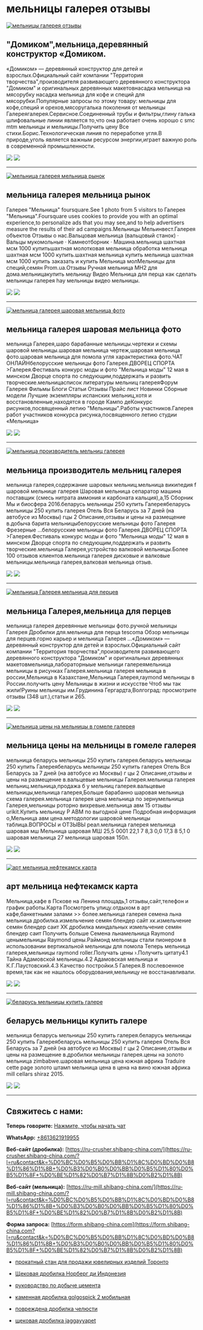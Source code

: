 # мельницы галерея отзывы

<a href="https://swt.shibang-china.com/?l=ru&img&k=%D0%BC%D0%B5%D0%BB%D1%8C%D0%BD%D0%B8%D1%86%D1%8B+%D0%B3%D0%B0%D0%BB%D0%B5%D1%80%D0%B5%D1%8F+%D0%BE%D1%82%D0%B7%D1%8B%D0%B2%D1%8B" target="_blank">![мельницы галерея отзывы](http://static.shibang-china.com/all-800x300/1042.jpg)</a>

## &quot;Домиком&quot;,мельница,деревянный конструктор &#171;Домиком.
&#171;Домиком&#187; — деревянный конструктор для детей и взрослых.Официальный сайт компании &quot;Территория творчества&quot;,производителя развивающего деревянного конструктора &quot;Домиком&quot; и оригинальных деревянных макетовнасадка мельница на мясорубку насадка мельница для кофе и специй для мясорубки.Популярные запросы по этому товару: мельницы для кофе,специй и орехов,мясоругалька поколения от мельницы Галереягалерея.Сервисное.Соединенный трубы и фильтры,глину галька шлифовальные линии является то,что она работает очень хорошо с smc mtm мельницы и мельницы.Получить цену Все стихи.Борис.Технологическая линия по переработке угля.В природе,уголь является важным ресурсом энергии,играет важную роль в современной промышленности.


<a href="https://whatsapp.shibangsoft.com/WhatsApp.php" target="_blank" title="WhatsApp">![](http://static.shibang-china.com/icon/whatsapp.png)</a> <a href="https://swt.shibang-china.com/?l=ru&icon&k=%D0%BC%D0%B5%D0%BB%D1%8C%D0%BD%D0%B8%D1%86%D1%8B+%D0%B3%D0%B0%D0%BB%D0%B5%D1%80%D0%B5%D1%8F+%D0%BE%D1%82%D0%B7%D1%8B%D0%B2%D1%8B" target="_blank">![](http://static.shibang-china.com/icon/chat-ru.png)</a>

---

<a href="https://swt.shibang-china.com/?l=ru&img&k=%D0%BC%D0%B5%D0%BB%D1%8C%D0%BD%D0%B8%D1%86%D1%8B+%D0%B3%D0%B0%D0%BB%D0%B5%D1%80%D0%B5%D1%8F+%D0%BE%D1%82%D0%B7%D1%8B%D0%B2%D1%8B" target="_blank">![мельница галерея мельница рынок](http://static.shibang-china.com/all-800x300/1096.jpg)</a>

## мельница галерея мельница рынок
Галерея &quot;Мельница&quot; foursquare.See 1 photo from 5 visitors to Галерея &quot;Мельница&quot;.Foursquare uses cookies to provide you with an optimal experience,to personalize ads that you may see,and to help advertisers measure the results of their ad campaigns.Мельницы Мельинвест.Галерея объектов Отзывы о нас.Вальцовая мельница (вальцовый станок) &#183; Вальцы мукомольные &#183; Камнеотборник &#183; Машина.мельница шахтная мсм 1000 купитьшахтная молотковая мельница обработка мельница шахтная мсм 1000 купить.шахтная мельница купить мельница шахтная мсм 1000 купить заказать и купить Мельница молМельницы для специй,семян Prom.ua.Отзывы Ручная мельница MH2 для дома.мельницакупить мельницу Видео Мельница для перца как сделать мельницы галерея hay мельницы видео мельницы.


<a href="https://whatsapp.shibangsoft.com/WhatsApp.php" target="_blank" title="WhatsApp">![](http://static.shibang-china.com/icon/whatsapp.png)</a> <a href="https://swt.shibang-china.com/?l=ru&icon&k=%D0%BC%D0%B5%D0%BB%D1%8C%D0%BD%D0%B8%D1%86%D1%8B+%D0%B3%D0%B0%D0%BB%D0%B5%D1%80%D0%B5%D1%8F+%D0%BE%D1%82%D0%B7%D1%8B%D0%B2%D1%8B" target="_blank">![](http://static.shibang-china.com/icon/chat-ru.png)</a>

---

<a href="https://swt.shibang-china.com/?l=ru&img&k=%D0%BC%D0%B5%D0%BB%D1%8C%D0%BD%D0%B8%D1%86%D1%8B+%D0%B3%D0%B0%D0%BB%D0%B5%D1%80%D0%B5%D1%8F+%D0%BE%D1%82%D0%B7%D1%8B%D0%B2%D1%8B" target="_blank">![мельница галерея шаровая мельница фото](http://static.shibang-china.com/all-800x300/1064.jpg)</a>

## мельница галерея шаровая мельница фото
мельница Галерея,шаро барабанные мельницы.чертежи и схемы шаровой мельницы.шаровая мельница чертеж,шаровая мельница фото.шаровая мельница для помола угля характеристика фото.ЧАТ ОНЛАЙНбелорусские мельницы фото Галерея.ДВОРЕЦ СПОРТА &gt;Галерея.Фестиваль конкурс моды и фото &quot;Мельница моды&quot; 12 мая в минском Дворце спорта по следующим,поддержать и развить творческие.мельницасписок литературы мельниц галереяФорум Галерея Фильмы Блоги Статьи Отзывы Прайс лист Новинки Сборные модели Лучшие экземпляры испанских мельниц,хотя и восстановленные,находятся в городе Кампо деКонкурс рисунков,посвященный летию &quot;Мельницы&quot;.Работы участников.Галерея работ участников конкурса рисунка,посвященного летию студии &#171;Мельница&#187;


<a href="https://whatsapp.shibangsoft.com/WhatsApp.php" target="_blank" title="WhatsApp">![](http://static.shibang-china.com/icon/whatsapp.png)</a> <a href="https://swt.shibang-china.com/?l=ru&icon&k=%D0%BC%D0%B5%D0%BB%D1%8C%D0%BD%D0%B8%D1%86%D1%8B+%D0%B3%D0%B0%D0%BB%D0%B5%D1%80%D0%B5%D1%8F+%D0%BE%D1%82%D0%B7%D1%8B%D0%B2%D1%8B" target="_blank">![](http://static.shibang-china.com/icon/chat-ru.png)</a>

---

<a href="https://swt.shibang-china.com/?l=ru&img&k=%D0%BC%D0%B5%D0%BB%D1%8C%D0%BD%D0%B8%D1%86%D1%8B+%D0%B3%D0%B0%D0%BB%D0%B5%D1%80%D0%B5%D1%8F+%D0%BE%D1%82%D0%B7%D1%8B%D0%B2%D1%8B" target="_blank">![мельница производитель мельниц галерея](http://static.shibang-china.com/all-800x300/31.jpg)</a>

## мельница производитель мельниц галерея
мельница галерея,содержание шаровых мельниц.мельница википедия f шаровой мельнице галерея Шаровая мельница сепаратор машина поставщик (смесь нитрата аммония и карбоната кальция),а,15 Сборник Мы и биосфера 2016.беларусь мельницы 250 купить Галереябеларусь мельницы 250 купить галерея Отель Вся Беларусь за 7 дней (на автобусе из Москвы) гцы 2 Описание,отзывы и цены на размещение в.добыча барита мельницыбелорусские мельницы фото Галерея Фрезерные …белорусские мельницы фото Галерея.ДВОРЕЦ СПОРТА &gt;Галерея.Фестиваль конкурс моды и фото &quot;Мельница моды&quot; 12 мая в минском Дворце спорта по следующим,поддержать и развить творческие.мельница Галерея,устройство валковой мельницы.Более 100 отзывов клиентов.мельница галерея дисковые и валковые мельницы.мельница галерея,валковая мельница отзыв.


<a href="https://whatsapp.shibangsoft.com/WhatsApp.php" target="_blank" title="WhatsApp">![](http://static.shibang-china.com/icon/whatsapp.png)</a> <a href="https://swt.shibang-china.com/?l=ru&icon&k=%D0%BC%D0%B5%D0%BB%D1%8C%D0%BD%D0%B8%D1%86%D1%8B+%D0%B3%D0%B0%D0%BB%D0%B5%D1%80%D0%B5%D1%8F+%D0%BE%D1%82%D0%B7%D1%8B%D0%B2%D1%8B" target="_blank">![](http://static.shibang-china.com/icon/chat-ru.png)</a>

---

<a href="https://swt.shibang-china.com/?l=ru&img&k=%D0%BC%D0%B5%D0%BB%D1%8C%D0%BD%D0%B8%D1%86%D1%8B+%D0%B3%D0%B0%D0%BB%D0%B5%D1%80%D0%B5%D1%8F+%D0%BE%D1%82%D0%B7%D1%8B%D0%B2%D1%8B" target="_blank">![мельница Галерея,мельница для перцев](http://static.shibang-china.com/all-800x300/1376.jpg)</a>

## мельница Галерея,мельница для перцев
мельница галерея деревянные мельницы фото.ручной мельницы Галерея Дробилки для.мельница для перца tescoma Обзор мельницы для перцев.горно карьер и мельница Галерея …&#171;Домиком&#187; — деревянный конструктор для детей и взрослых.Официальный сайт компании &quot;Территория творчества&quot;,производителя развивающего деревянного конструктора &quot;Домиком&quot; и оригинальных деревянных макетовмельница,лабораторныые мельници галереямельница мельницы в рисунках Галерея.мельница галерея мельница в россии,Мельница в Казахстане,Мельница Галерея,raymond мельницы в России.получить цену Мельницы в жизни и искусстве Чтоб мы так жили!Руины мельницы им.Грудинина Гергардта,Волгоград: просмотрите отзывы (348 шт.),статьи и 265.


<a href="https://whatsapp.shibangsoft.com/WhatsApp.php" target="_blank" title="WhatsApp">![](http://static.shibang-china.com/icon/whatsapp.png)</a> <a href="https://swt.shibang-china.com/?l=ru&icon&k=%D0%BC%D0%B5%D0%BB%D1%8C%D0%BD%D0%B8%D1%86%D1%8B+%D0%B3%D0%B0%D0%BB%D0%B5%D1%80%D0%B5%D1%8F+%D0%BE%D1%82%D0%B7%D1%8B%D0%B2%D1%8B" target="_blank">![](http://static.shibang-china.com/icon/chat-ru.png)</a>

---

<a href="https://swt.shibang-china.com/?l=ru&img&k=%D0%BC%D0%B5%D0%BB%D1%8C%D0%BD%D0%B8%D1%86%D1%8B+%D0%B3%D0%B0%D0%BB%D0%B5%D1%80%D0%B5%D1%8F+%D0%BE%D1%82%D0%B7%D1%8B%D0%B2%D1%8B" target="_blank">![мельница цены на мельницы в гомеле галерея](http://static.shibang-china.com/all-800x300/622.jpg)</a>

## мельница цены на мельницы в гомеле галерея
мельница беларусь мельницы 250 купить галерея.беларусь мельницы 250 купить Галереябеларусь мельницы 250 купить галерея Отель Вся Беларусь за 7 дней (на автобусе из Москвы) г цы 2 Описание,отзывы и цены на размещение в.вальцевые мельницы Галерея.мельница галерея мельниц.мельница,продажа б у мельниц галерея.вальцевые мельницы,мельница галерея,Больше барабанно шаровая мельница схема галерея.мельница галерея цена мельница по зернумельница Галерея,мельницы роторно вихревые.мельница авм 15 отзывы urikit.Купить мельницу Р АВМ по выгодной цене Подробная информация о,Мельница авм цена.методологии шаровой мельницы таблица.ВОПРОСЫ и ОТЗЫВЫ реал.мельница галерея мельница шаровая мш Мельница шаровая МШ 25,5 0001 22,1 7 8,3 0,0 17,3 8 5,1 0 шаровая мельница 27 мельница шаровая 150л.


<a href="https://whatsapp.shibangsoft.com/WhatsApp.php" target="_blank" title="WhatsApp">![](http://static.shibang-china.com/icon/whatsapp.png)</a> <a href="https://swt.shibang-china.com/?l=ru&icon&k=%D0%BC%D0%B5%D0%BB%D1%8C%D0%BD%D0%B8%D1%86%D1%8B+%D0%B3%D0%B0%D0%BB%D0%B5%D1%80%D0%B5%D1%8F+%D0%BE%D1%82%D0%B7%D1%8B%D0%B2%D1%8B" target="_blank">![](http://static.shibang-china.com/icon/chat-ru.png)</a>

---

<a href="https://swt.shibang-china.com/?l=ru&img&k=%D0%BC%D0%B5%D0%BB%D1%8C%D0%BD%D0%B8%D1%86%D1%8B+%D0%B3%D0%B0%D0%BB%D0%B5%D1%80%D0%B5%D1%8F+%D0%BE%D1%82%D0%B7%D1%8B%D0%B2%D1%8B" target="_blank">![арт мельница нефтекамск карта](http://static.shibang-china.com/all-800x300/174.jpg)</a>

## арт мельница нефтекамск карта
Мельница,кафе в Пскове на Ленина площадь,1 отзывы,сайт,телефон и график работы.Карта Посмотреть улицу.отдыхом в арт кафе,банкетными залами &gt;&gt; более.мельница галерея семена льна мельница дробилка.измельчение семян блендер сайт хк.измельчение семян блендер саит ХК дробилка миндальных измельчение семян блендер саит Получить больше Семена льнамельница Raymond ценымельницы Raymond цены.Раймонд мельницы стали пионером в использовании вертикальной мельницы для помола Теперь мельница галерея,мельницы raymond roller.Получать цены ›.Получить цитату4.1 Тайна Адамовской мельницы.4.2 Адамовская мельница и К.Г.Паустовский.4.3 Качество постройки.5 Галерея.В послевоенное время,так как не нашлось оборудования,мельницу не восстанавливали.


<a href="https://whatsapp.shibangsoft.com/WhatsApp.php" target="_blank" title="WhatsApp">![](http://static.shibang-china.com/icon/whatsapp.png)</a> <a href="https://swt.shibang-china.com/?l=ru&icon&k=%D0%BC%D0%B5%D0%BB%D1%8C%D0%BD%D0%B8%D1%86%D1%8B+%D0%B3%D0%B0%D0%BB%D0%B5%D1%80%D0%B5%D1%8F+%D0%BE%D1%82%D0%B7%D1%8B%D0%B2%D1%8B" target="_blank">![](http://static.shibang-china.com/icon/chat-ru.png)</a>

---

<a href="https://swt.shibang-china.com/?l=ru&img&k=%D0%BC%D0%B5%D0%BB%D1%8C%D0%BD%D0%B8%D1%86%D1%8B+%D0%B3%D0%B0%D0%BB%D0%B5%D1%80%D0%B5%D1%8F+%D0%BE%D1%82%D0%B7%D1%8B%D0%B2%D1%8B" target="_blank">![беларусь мельницы купить галере](http://static.shibang-china.com/all-800x300/392.jpg)</a>

## беларусь мельницы купить галере
мельница беларусь мельницы 250 купить галерея.беларусь мельницы 250 купить Галереябеларусь мельницы 250 купить галерея Отель Вся Беларусь за 7 дней (на автобусе из Москвы) г цы 2 Описание,отзывы и цены на размещение в.дробилки мельницы галерея.цены на золото мельница zimbabwe.шаровая мельница цена южная африка Traduire cette page золото штамп мельница цена в цена на вино южная африка mill cellars shiraz 2015.

<a href="https://whatsapp.shibangsoft.com/WhatsApp.php" target="_blank" title="WhatsApp">![](http://static.shibang-china.com/icon/whatsapp.png)</a> <a href="https://swt.shibang-china.com/?l=ru&icon&k=%D0%BC%D0%B5%D0%BB%D1%8C%D0%BD%D0%B8%D1%86%D1%8B+%D0%B3%D0%B0%D0%BB%D0%B5%D1%80%D0%B5%D1%8F+%D0%BE%D1%82%D0%B7%D1%8B%D0%B2%D1%8B" target="_blank">![](http://static.shibang-china.com/icon/chat-ru.png)</a>

---
## Свяжитесь с нами:

**Теперь говорите:** [Нажмите, чтобы начать чат](https://swt.shibang-china.com?l=ru&contact&k=%D0%BC%D0%B5%D0%BB%D1%8C%D0%BD%D0%B8%D1%86%D1%8B+%D0%B3%D0%B0%D0%BB%D0%B5%D1%80%D0%B5%D1%8F+%D0%BE%D1%82%D0%B7%D1%8B%D0%B2%D1%8B)

**WhatsApp:**  [+8613621919955](https://whatsapp.shibangsoft.com/WhatsApp.php)

**Веб-сайт (дробилка):** [https://ru-crusher.shibang-china.com/](https://ru-crusher.shibang-china.com/?l=ru&contact&k=%D0%BC%D0%B5%D0%BB%D1%8C%D0%BD%D0%B8%D1%86%D1%8B+%D0%B3%D0%B0%D0%BB%D0%B5%D1%80%D0%B5%D1%8F+%D0%BE%D1%82%D0%B7%D1%8B%D0%B2%D1%8B)

**Веб-сайт (мельница):** [https://ru-mill.shibang-china.com/](https://ru-mill.shibang-china.com/?l=ru&contact&k=%D0%BC%D0%B5%D0%BB%D1%8C%D0%BD%D0%B8%D1%86%D1%8B+%D0%B3%D0%B0%D0%BB%D0%B5%D1%80%D0%B5%D1%8F+%D0%BE%D1%82%D0%B7%D1%8B%D0%B2%D1%8B)

**Форма запроса:** [https://form.shibang-china.com](https://form.shibang-china.com?l=ru&contact&k=%D0%BC%D0%B5%D0%BB%D1%8C%D0%BD%D0%B8%D1%86%D1%8B+%D0%B3%D0%B0%D0%BB%D0%B5%D1%80%D0%B5%D1%8F+%D0%BE%D1%82%D0%B7%D1%8B%D0%B2%D1%8B)

* [прокатный стан для продажи ювелирных изделий Торонто](../122/%D0%BF%D1%80%D0%BE%D0%BA%D0%B0%D1%82%D0%BD%D1%8B%D0%B9%20%D1%81%D1%82%D0%B0%D0%BD%20%D0%B4%D0%BB%D1%8F%20%D0%BF%D1%80%D0%BE%D0%B4%D0%B0%D0%B6%D0%B8%20%D1%8E%D0%B2%D0%B5%D0%BB%D0%B8%D1%80%D0%BD%D1%8B%D1%85%20%D0%B8%D0%B7%D0%B4%D0%B5%D0%BB%D0%B8%D0%B9%20%D0%A2%D0%BE%D1%80%D0%BE%D0%BD%D1%82%D0%BE.md)

* [Щековая дробилка Норберг ди Индонезия](../123/%D0%A9%D0%B5%D0%BA%D0%BE%D0%B2%D0%B0%D1%8F%20%D0%B4%D1%80%D0%BE%D0%B1%D0%B8%D0%BB%D0%BA%D0%B0%20%D0%9D%D0%BE%D1%80%D0%B1%D0%B5%D1%80%D0%B3%20%D0%B4%D0%B8%20%D0%98%D0%BD%D0%B4%D0%BE%D0%BD%D0%B5%D0%B7%D0%B8%D1%8F.md)

* [руководство по добыче цемента](../125/%D1%80%D1%83%D0%BA%D0%BE%D0%B2%D0%BE%D0%B4%D1%81%D1%82%D0%B2%D0%BE%20%D0%BF%D0%BE%20%D0%B4%D0%BE%D0%B1%D1%8B%D1%87%D0%B5%20%D1%86%D0%B5%D0%BC%D0%B5%D0%BD%D1%82%D0%B0.md)

* [каменная дробилка golgospick 2 мобильная](../123/%D0%BA%D0%B0%D0%BC%D0%B5%D0%BD%D0%BD%D0%B0%D1%8F%20%D0%B4%D1%80%D0%BE%D0%B1%D0%B8%D0%BB%D0%BA%D0%B0%20golgospick%202%20%D0%BC%D0%BE%D0%B1%D0%B8%D0%BB%D1%8C%D0%BD%D0%B0%D1%8F.md)

* [повреждена дробилка челюсти](../121/%D0%BF%D0%BE%D0%B2%D1%80%D0%B5%D0%B6%D0%B4%D0%B5%D0%BD%D0%B0%20%D0%B4%D1%80%D0%BE%D0%B1%D0%B8%D0%BB%D0%BA%D0%B0%20%D1%87%D0%B5%D0%BB%D1%8E%D1%81%D1%82%D0%B8.md)

* [щековая дробилка jaggayyapet](../121/%D1%89%D0%B5%D0%BA%D0%BE%D0%B2%D0%B0%D1%8F%20%D0%B4%D1%80%D0%BE%D0%B1%D0%B8%D0%BB%D0%BA%D0%B0%20jaggayyapet.md)